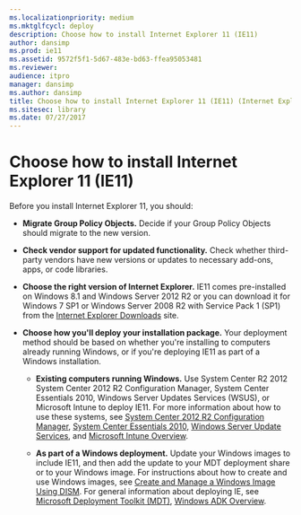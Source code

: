```yaml
---
ms.localizationpriority: medium
ms.mktglfcycl: deploy
description: Choose how to install Internet Explorer 11 (IE11)
author: dansimp
ms.prod: ie11
ms.assetid: 9572f5f1-5d67-483e-bd63-ffea95053481
ms.reviewer: 
audience: itpro
manager: dansimp
ms.author: dansimp
title: Choose how to install Internet Explorer 11 (IE11) (Internet Explorer 11 for IT Pros)
ms.sitesec: library
ms.date: 07/27/2017
---
```



# Choose how to install Internet Explorer 11 (IE11)
Before you install Internet Explorer 11, you should:

-   **Migrate Group Policy Objects.** Decide if your Group Policy Objects should migrate to the new version.

-   **Check vendor support for updated functionality.** Check whether third-party vendors have new versions or updates to necessary add-ons, apps, or code libraries.

-   **Choose the right version of Internet Explorer.** IE11 comes pre-installed on Windows 8.1 and Windows Server 2012 R2 or you can download it for Windows 7 SP1 or Windows Server 2008 R2 with Service Pack 1 (SP1) from the [Internet Explorer Downloads](https://go.microsoft.com/fwlink/p/?LinkId=214251) site.

-   **Choose how you'll deploy your installation package.** Your deployment method should be based on whether you're installing to computers already running Windows, or if you're deploying IE11 as part of a Windows installation.

    -   **Existing computers running Windows.** Use System Center R2 2012 System Center 2012 R2 Configuration Manager, System Center Essentials 2010, Windows Server Updates Services (WSUS), or Microsoft Intune to deploy IE11. For more information about how to use these systems, see [System Center 2012 R2 Configuration Manager](https://go.microsoft.com/fwlink/p/?LinkID=276664), [System Center Essentials 2010](https://go.microsoft.com/fwlink/p/?LinkId=395200), [Windows Server Update Services](https://go.microsoft.com/fwlink/p/?LinkID=276790), and [Microsoft Intune Overview](https://www.microsoft.com/cloud-platform/microsoft-intune).

    -   **As part of a Windows deployment.** Update your Windows images to include IE11, and then add the update to your MDT deployment share or to your Windows image. For instructions about how to create and use Windows images, see [Create and Manage a Windows Image Using DISM](https://go.microsoft.com/fwlink/p/?LinkId=299408). For general information about deploying IE, see [Microsoft Deployment Toolkit (MDT)](https://go.microsoft.com/fwlink/p/?LinkId=331148), [Windows ADK Overview](https://go.microsoft.com/fwlink/p/?LinkId=276669).

 

 




